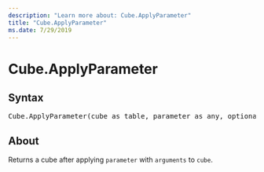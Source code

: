 ```yaml
---
description: "Learn more about: Cube.ApplyParameter"
title: "Cube.ApplyParameter"
ms.date: 7/29/2019
---
```

# Cube.ApplyParameter

## Syntax

<pre>
Cube.ApplyParameter(cube as table, parameter as any, optional arguments as nullable list) as table  
</pre>
  
## About  
  
Returns a cube after applying `parameter` with `arguments` to `cube`.
  
